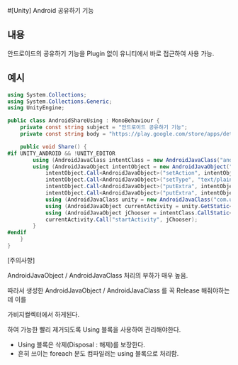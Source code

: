 #[Unity] Android 공유하기 기능

## 내용

안드로이드의 공유하기 기능을 Plugin 없이 유니티에서 바로 접근하여 사용 가능.

## 예시

```c#
using System.Collections;
using System.Collections.Generic;
using UnityEngine;

public class AndroidShareUsing : MonoBehaviour {
    private const string subject = "안드로이드 공유하기 기능";
    private const string body = "https://play.google.com/store/apps/details?id=[앱ID]]&showAllReviews=true";

    public void Share() {
#if UNITY_ANDROID && !UNITY_EDITOR
        using (AndroidJavaClass intentClass = new AndroidJavaClass("android.content.Intent")) 
        using (AndroidJavaObject intentObject = new AndroidJavaObject("android.content.Intent")) {
            intentObject.Call<AndroidJavaObject>("setAction", intentObject.GetStatic<string>("ACTION_SEND"));
            intentObject.Call<AndroidJavaObject>("setType", "text/plain");
            intentObject.Call<AndroidJavaObject>("putExtra", intentObject.GetStatic<string>("EXTRA_SUBJECT"), subject);
            intentObject.Call<AndroidJavaObject>("putExtra", intentObject.GetStatic<string>("EXTRA_TEXT"), body);
            using (AndroidJavaClass unity = new AndroidJavaClass("com.unity3d.player.UnityPlayer"))
            using (AndroidJavaObject currentActivity = unity.GetStatic<AndroidJavaObject>("currentActivity")) 
            using (AndroidJavaObject jChooser = intentClass.CallStatic<AndroidJavaObject>("createChooser", intentObject, "Share Via"))
            currentActivity.Call("startActivity", jChooser);
        }
#endif
    }
}
```

[주의사항]

AndroidJavaObject / AndroidJavaClass 처리의 부하가 매우 높음.

따라서 생성한 AndroidJavaObject / AndroidJavaClass 를 꼭 Release 해줘야하는데 이를

가비지컬렉터에서 하게된다.

하여 가능한 빨리 제거되도록 Using 블록을 사용하여 관리해야한다.

* Using 블록은 삭제(Disposal : 해제)를 보장한다.
* 흔히 쓰이는 foreach 문도 컴파일러는 using 블록으로 처리함.
